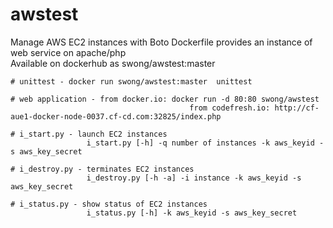 # awstest
Manage AWS EC2 instances with Boto
Dockerfile provides an instance of web service on apache/php  
Available on dockerhub as swong/awstest:master


	# unittest - docker run swong/awstest:master  unittest

	# web application - from docker.io: docker run -d 80:80 swong/awstest
											from codefresh.io: http://cf-aue1-docker-node-0037.cf-cd.com:32825/index.php

	# i_start.py - launch EC2 instances
		             i_start.py [-h] -q number of instances -k aws_keyid -s aws_key_secret

	# i_destroy.py - terminates EC2 instances
		             i_destroy.py [-h -a] -i instance -k aws_keyid -s aws_key_secret

	# i_status.py - show status of EC2 instances
		             i_status.py [-h] -k aws_keyid -s aws_key_secret


